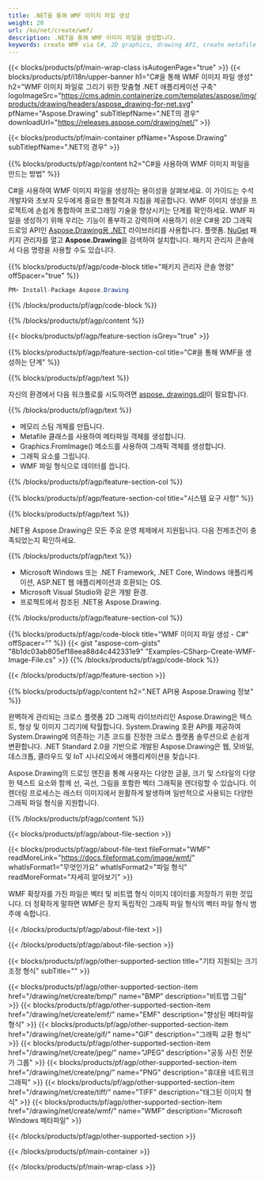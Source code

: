 ```yaml
---
title: .NET을 통해 WMF 이미지 파일 생성
weight: 20
url: /ko/net/create/wmf/
description: .NET을 통해 WMF 이미지 파일을 생성합니다.
keywords: create WMF via C#, 2D graphics, drawing API, create metafile C#, Drawing .NET의 경우, save WMF image file, cross-platform 2D graphic library, Metafile class, vector graphics drawing, draw line, WMF image file, Graphics file formats
---
```


{{< blocks/products/pf/main-wrap-class isAutogenPage="true" >}}
{{< blocks/products/pf/i18n/upper-banner h1="C#을 통해 WMF 이미지 파일 생성" h2="WMF 이미지 파일로 그리기 위한 맞춤형 .NET 애플리케이션 구축" logoImageSrc="https://cms.admin.containerize.com/templates/aspose/img/products/drawing/headers/aspose_drawing-for-net.svg" pfName="Aspose.Drawing" subTitlepfName=".NET의 경우" downloadUrl="https://releases.aspose.com/drawing/net/" >}}

{{< blocks/products/pf/main-container pfName="Aspose.Drawing" subTitlepfName=".NET의 경우" >}}


{{% blocks/products/pf/agp/content h2="C#을 사용하여 WMF 이미지 파일을 만드는 방법" %}}

C#을 사용하여 WMF 이미지 파일을 생성하는 용이성을 살펴보세요. 이 가이드는 수석 개발자와 초보자 모두에게 중요한 통찰력과 지침을 제공합니다. WMF 이미지 생성을 프로젝트에 손쉽게 통합하여 프로그래밍 기술을 향상시키는 단계를 확인하세요. WMF 파일을 생성하기 위해 우리는 기능이 풍부하고 강력하며 사용하기 쉬운 C#용 2D 그래픽 드로잉 API인 [Aspose.Drawing용 .NET](https://products.aspose.com/raw/net) 라이브러리를 사용합니다. 플랫폼. [NuGet](https://www.nuget.org/packages/aspose.raw) 패키지 관리자를 열고 **Aspose.Drawing**을 검색하여 설치합니다. 패키지 관리자 콘솔에서 다음 명령을 사용할 수도 있습니다.

{{% blocks/products/pf/agp/code-block title="패키지 관리자 콘솔 명령" offSpacer="true" %}}
```cs
PM> Install-Package Aspose.Drawing
```
{{% /blocks/products/pf/agp/code-block %}}

{{% /blocks/products/pf/agp/content %}}


{{< blocks/products/pf/agp/feature-section isGrey="true" >}}

{{% blocks/products/pf/agp/feature-section-col title="C#을 통해 WMF을 생성하는 단계" %}}

{{% blocks/products/pf/agp/text %}}

자신의 환경에서 다음 워크플로를 시도하려면 [aspose. drawings.dll](https://downloads.aspose.com/raw/net)이 필요합니다.

{{% /blocks/products/pf/agp/text %}}

+ 메모리 스팀 개체를 만듭니다.
+ Metafile 클래스를 사용하여 메타파일 객체를 생성합니다.
+ Graphics.FromImage() 메소드를 사용하여 그래픽 객체를 생성합니다.
+ 그래픽 요소를 그립니다.
+ WMF 파일 형식으로 데이터를 씁니다.

{{% /blocks/products/pf/agp/feature-section-col %}}

{{% blocks/products/pf/agp/feature-section-col title="시스템 요구 사항" %}}

{{% blocks/products/pf/agp/text %}}

.NET용 Aspose.Drawing은 모든 주요 운영 체제에서 지원됩니다. 다음 전제조건이 충족되었는지 확인하세요.

{{% /blocks/products/pf/agp/text %}}

- Microsoft Windows 또는 .NET Framework, .NET Core, Windows 애플리케이션, ASP.NET 웹 애플리케이션과 호환되는 OS.
- Microsoft Visual Studio와 같은 개발 환경.
- 프로젝트에서 참조된 .NET용 Aspose.Drawing.

{{% /blocks/products/pf/agp/feature-section-col %}}

{{% blocks/products/pf/agp/code-block title="WMF 이미지 파일 생성 - C#" offSpacer="" %}}
{{< gist "aspose-com-gists" "8b1dc03ab805ef18eea88d4c442331e9" "Examples-CSharp-Create-WMF-Image-File.cs" >}}
{{% /blocks/products/pf/agp/code-block %}}

{{< /blocks/products/pf/agp/feature-section >}}


<!-- aboutfile Starts -->

{{% blocks/products/pf/agp/content h2=".NET API용 Aspose.Drawing 정보" %}}

완벽하게 관리되는 크로스 플랫폼 2D 그래픽 라이브러리인 Aspose.Drawing은 텍스트, 형상 및 이미지 그리기에 탁월합니다. System.Drawing 호환 API를 제공하여 System.Drawing에 의존하는 기존 코드를 진정한 크로스 플랫폼 솔루션으로 손쉽게 변환합니다. .NET Standard 2.0을 기반으로 개발된 Aspose.Drawing은 웹, 모바일, 데스크톱, 클라우드 및 IoT 시나리오에서 애플리케이션을 찾습니다.

Aspose.Drawing의 드로잉 엔진을 통해 사용자는 다양한 글꼴, 크기 및 스타일의 다양한 텍스트 요소와 함께 선, 곡선, 그림을 포함한 벡터 그래픽을 렌더링할 수 있습니다. 이 렌더링 프로세스는 래스터 이미지에서 원활하게 발생하며 일반적으로 사용되는 다양한 그래픽 파일 형식을 지원합니다.

{{% /blocks/products/pf/agp/content %}}


{{< blocks/products/pf/agp/about-file-section >}}

{{< blocks/products/pf/agp/about-file-text fileFormat="WMF" readMoreLink="https://docs.fileformat.com/image/wmf/" whatIsFormat1="무엇인가요" whatIsFormat2="파일 형식" readMoreFormat="자세히 알아보기" >}}

WMF 확장자를 가진 파일은 벡터 및 비트맵 형식 이미지 데이터를 저장하기 위한 것입니다. 더 정확하게 말하면 WMF은 장치 독립적인 그래픽 파일 형식의 벡터 파일 형식 범주에 속합니다.

{{< /blocks/products/pf/agp/about-file-text >}}

{{< /blocks/products/pf/agp/about-file-section >}}

<!-- aboutfile Ends -->


{{< blocks/products/pf/agp/other-supported-section title="기타 지원되는 크기 조정 형식" subTitle="" >}}

{{< blocks/products/pf/agp/other-supported-section-item href="/drawing/net/create/bmp/" name="BMP" description="비트맵 그림" >}}
{{< blocks/products/pf/agp/other-supported-section-item href="/drawing/net/create/emf/" name="EMF" description="향상된 메타파일 형식" >}}
{{< blocks/products/pf/agp/other-supported-section-item href="/drawing/net/create/gif/" name="GIF" description="그래픽 교환 형식" >}}
{{< blocks/products/pf/agp/other-supported-section-item href="/drawing/net/create/jpeg/" name="JPEG" description="공동 사진 전문가 그룹" >}}
{{< blocks/products/pf/agp/other-supported-section-item href="/drawing/net/create/png/" name="PNG" description="휴대용 네트워크 그래픽" >}}
{{< blocks/products/pf/agp/other-supported-section-item href="/drawing/net/create/tiff/" name="TIFF" description="태그된 이미지 형식" >}}
{{< blocks/products/pf/agp/other-supported-section-item href="/drawing/net/create/wmf/" name="WMF" description="Microsoft Windows 메타파일" >}}


{{< /blocks/products/pf/agp/other-supported-section >}}

{{< /blocks/products/pf/main-container >}}

{{< /blocks/products/pf/main-wrap-class >}}
